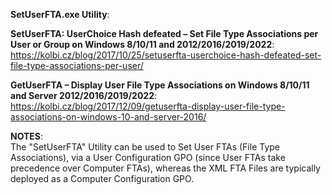 **SetUserFTA.exe Utility**:

**SetUserFTA: UserChoice Hash defeated – Set File Type Associations per User or Group on Windows 8/10/11 and 2012/2016/2019/2022**:<br>
https://kolbi.cz/blog/2017/10/25/setuserfta-userchoice-hash-defeated-set-file-type-associations-per-user/

**GetUserFTA – Display User File Type Associations on Windows 8/10/11 and Server 2012/2016/2019/2022**:<br>
https://kolbi.cz/blog/2017/12/09/getuserfta-display-user-file-type-associations-on-windows-10-and-server-2016/

**NOTES**:<br>
The "SetUserFTA" Utility can be used to Set User FTAs (File Type Associations), via a User Configuration GPO (since User FTAs take precedence over Computer FTAs), whereas the XML FTA Files are typically deployed as a Computer Configuration GPO.
